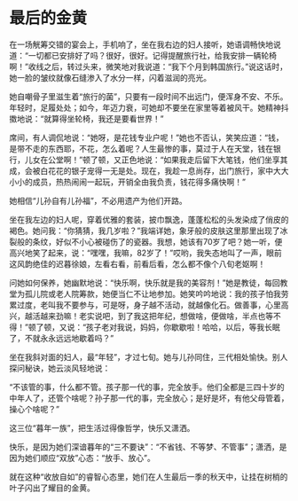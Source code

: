 # 最后的金黄

在一场觥筹交错的宴会上，手机响了，坐在我右边的妇人接听，她语调畅快地说道：“一切都已安排好了吗？很好，很好。记得提醒旅行社，给我安排一辆轮椅啊！”收线之后，转过头来，微笑地对我说道：“我下个月到韩国旅行。”说这话时，她一脸的皱纹就像石缝渗入了水分一样，闪着滋润的亮光。 

她自嘲骨子里滋生着“旅行的菌”，只要有一段时间不出远门，便浑身不安、不乐。年轻时，足履处处；如今，年迈力衰，可她却不要坐在家里等着被风干。她精神抖擞地说：“就算得坐轮椅，我还是要看世界！” 

席间，有人调侃地说：“她呀，是花钱专业户呢！”她也不否认，笑笑应道：“钱，是带不走的东西耶，不花，怎么着呢？人生最惨的事，莫过于人在天堂，钱在银行，儿女在公堂啊！”顿了顿，又正色地说：“如果我走后留下大笔钱，他们坐享其成，会被白花花的银子宠得一无是处。现在，我趁一息尚存，出门旅行，家中大大小小的成员，热热闹闹一起玩，开销全由我负责，钱花得多痛快啊！” 

她相信“儿孙自有儿孙福”，不必用遗产为他们开路。 

坐在我左边的妇人呢，穿着优雅的套装，披巾飘逸，蓬蓬松松的头发染成了俏皮的褐色。她问我：“你猜猜，我几岁啦？”我端详她，象牙般的皮肤这里那里出现了冰裂般的条纹，好似不小心被碰伤了的瓷器。我想，她该有70岁了吧？她一听，便高兴地笑了起来，说：“嘿嘿，我嘛，82岁了！”哎哟，我失态地叫了一声，眼前这风韵绝佳的迟暮徐娘，左看右看，前看后看，怎么都不像个八旬老妪啊！ 

问她如何保养，她幽默地说：“快乐啊，快乐就是我的美容剂！”她是教徒，每回教堂为孤儿院或老人院筹款，她便当仁不让地参加。她笑吟吟地说：我的孩子怕我劳累过度，老叫我不要参与，可是呀，身子越不活动，就越像化石。做善事，心里高兴，越活越来劲嘛！老实说吧，到了我这把年纪，想做啥，便做啥，半点也等不得！”顿了顿，又说：“孩子老对我说，妈妈，你歇歇啦！哈哈，以后，等我长眠了，不就永永远远地歇着吗？” 

坐在我斜对面的妇人，最“年轻”，才过七旬。她与儿孙同住，三代相处愉快。别人探问秘诀，她云淡风轻地说： 

“不该管的事，什么都不管。孩子那一代的事，完全放手。他们全都是三四十岁的中年人了，还管个啥呢？孙子那一代的事，完全放心；是好是坏，有他父母管着，操心个啥呢？” 

这三位“暮年一族”，把生活过得像哲学，快乐又潇洒。 

快乐，是因为她们深谙暮年的“三不要诀”：“不省钱、不等梦、不管事”；潇洒，是因为她们顺应“双放”心态：“放手、放心”。 

就在这种“收放自如”的睿智心态里，她们在人生最后一季的秋天中，让挂在树梢的叶子闪出了耀目的金黄。